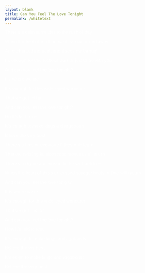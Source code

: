 ```yaml
---
layout: blank
title: Can You Feel The Love Tonight
permalink: /whitetext
---
```


<!--
I can’t, and won’t ever be able to, get enough of you.
--!>

<font color="#ffffff">

<p>There's a calm surrender to the rush of day </p>
<p>When the heat of a rolling wind can be turned away </p>
<p>An enchanted moment, and it sees me through </p>
<p> t's enough for this restless warrior just to be with you </p>

<p> </p>

<p>And can you feel the love tonight?  </p>
<p>I  is where we are </p>
<p>It s enough for this wide-eyed wanderer </p>
<p>That we got thi  far </p>

<p> </p>

<p>And can you feel the love tonight? </p>
<p>Ho  it's laid to rest </p>
<p>It's en ugh to make kings a d vagabon s </p>
<p>B lieve the ve y best </p>

<p> </p>

<p>There's a time  or everyone if they only learn </p>
<p>That the twisting kaleidoscope moves us all in t rn </p>
<p>There's a rhyme and reason to the wi d outdoors </p>
<p>When the heart of this s ar-cr ssed voyager beats in time with yours</p>

<p> </p>

<p>And can you feel the love tonig t? </p>
<p>It is where we  re</p>
<p>It's enough for this wide-eyed wanderer</p>
<p>That we got this far</p>

<p> </p>

<p>And can you feel the love tonight?</p>
<p>How it's laid to rest</p>
<p>It's enough to make kings and  agabonds</p>
<p>Believe the ver  best</p>

<p> </p>

<p>It's en  gh to make kings and vagabonds</p>
<p>Believe the very best</p>

</font>
